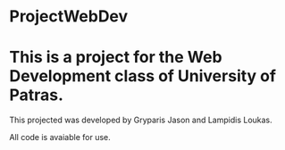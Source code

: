 # ProjectWebDev
# This is a project for the Web Development class of University of Patras.
This projected was developed by Gryparis Jason and Lampidis Loukas.


All code is avaiable for use.

